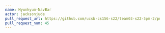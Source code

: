 ```yaml
---
name: Hyunkyum-NavBar
actor: jacksonjude
pull_request_url: https://github.com/ucsb-cs156-s22/team03-s22-5pm-2/pull/45
pull_request_num: 45
---
```

